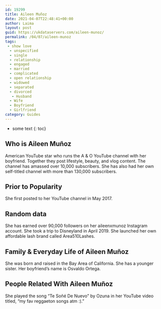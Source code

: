```yaml
---
id: 19299
title: Aileen Muñoz
date: 2021-04-07T22:48:41+00:00
author: Laima
layout: post
guid: https://ukdataservers.com/aileen-munoz/
permalink: /04/07/aileen-munoz
tags:
 - show love
  - unspecified
  - single
  - relationship
  - engaged
  - married
  - complicated
  - open relationship
  - widowed
  - separated
  - divorced
   - Husband
  - Wife
  - Boyfriend
  - Girlfriend
category: Guides
---
```


* some text
{: toc}


## Who is Aileen Muñoz
                  
                  
                  
American YouTube star who runs the A & O YouTube channel with her boyfriend. Together they post lifestyle, beauty, and vlog content. The channel has amassed over 10,000 subscribers. She has also had her own self-titled channel with more than 130,000 subscribers.
                  
              
            
              
            
                
                
                
## Prior to Popularity
                  
                  
                  
She first posted to her YouTube channel in May 2017. 
                  
              
            
              
            
                
                
                
## Random data
                  
                  
                  
She has earned over 90,000 followers on her aileenxmunoz Instagram account. She took a trip to Disneyland in April 2019. She launched her own affordable lash brand called Area510Lashes.
                  
              
            
              
            
                
                
                
## Family & Everyday Life of Aileen Muñoz
                  
                  
                  
She was born and raised in the Bay Area of California. She has a younger sister. Her boyfriend&#8217;s name is Osvaldo Ortega.
                  
              
            
              
            
                
                
                
## People Related With Aileen Muñoz
                  
                  
                  
She played the song &#8220;Te Soñé De Nuevo&#8221; by Ozuna in her YouTube video titled, &#8220;my fav reggaeton songs atm :).&#8221;
                  
              
            
              
            
                
              
            
              
              
            
            
              
            
          
          
          
